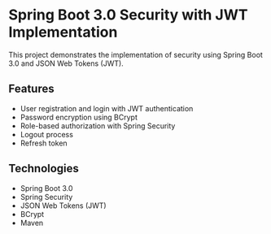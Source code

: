 # Spring Boot 3.0 Security with JWT Implementation
This project demonstrates the implementation of security using Spring Boot 3.0 and JSON Web Tokens (JWT). 

## Features
* User registration and login with JWT authentication
* Password encryption using BCrypt
* Role-based authorization with Spring Security
* Logout process
* Refresh token

## Technologies
* Spring Boot 3.0
* Spring Security
* JSON Web Tokens (JWT)
* BCrypt
* Maven